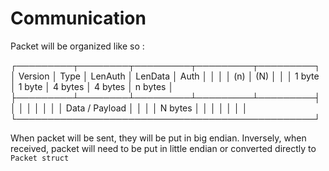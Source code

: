 # Communication

Packet will be organized like so :

┌─────────┬────────┬─────────┬─────────┬─────────┐
│ Version │  Type  │ LenAuth │ LenData │  Auth   │
│         │        │   (n)   │   (N)   │         │
│ 1 byte  │ 1 byte │ 4 bytes │ 4 bytes │ n bytes │
├─────────┴────────┴─────────┴─────────┴─────────┤
│                                                │
│                                                │
│                                                │
│                  Data / Payload                │
│                                                │
│                     N bytes                    │
│                                                │
│                                                │
│                                                │
└────────────────────────────────────────────────┘

When packet will be sent, they will be put in big endian.
Inversely, when received, packet will need to be put in little endian or 
converted directly to `Packet struct`
